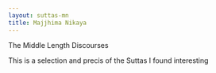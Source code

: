 ```yaml
---
layout: suttas-mn
title: Majjhima Nikaya
---
```


The Middle Length Discourses

This is a selection and precis of the Suttas I found interesting
